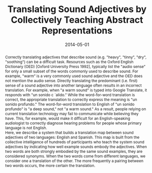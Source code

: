 ---
layout: default-publication
title: "Translating Sound Adjectives by Collectively Teaching Abstract Representations"
collection: publications
permalink: /publications/2014-05-01-cartwright2014translating
abstract: "Correctly translating adjectives that describe sound (e.g. &quot;heavy&quot;, &quot;tinny&quot;, &quot;dry&quot;, &quot;soothing&quot;) can be a difficult task. Resources such as the Oxford English Dictionary (OED) [Oxford University Press 1992], typically list the &quot;audio sense&#8221; for only a small subset of the words commonly used to describe sound. For example, &quot;warm&#8221; is a very commonly used sound adjective and the OED does not mention the audio sense. Directly translating the predominant (i.e. first) sense of a sound adjective into another language often results in an incorrect translation. For example, when &quot;a warm sound&quot; is typed into Google Translate, it responds with &quot;un sonido c &#180;alido.&#8221; While the word-for-word translation is correct, the appropriate translation to correctly express the meaning is &quot;un sonido profundo.&quot; The word-for-word translation to English of &quot;un sonido profundo&quot; is &quot;a deep sound,&quot; not &quot;a warm sound.&quot; As a result, people relying on current translation technology may fail to communicate while believing they have. This, for example, would make it difficult for an English-speaking audiologist to correctly diagnose hearing problems for people whose primary language is not English.\n\n Here, we describe a system that builds a translation map between sound adjectives of two languages: English and Spanish. This map is built from the collective intelligence of hundreds of participants who teach the system sound adjectives by indicating how well example sounds embody the adjectives. When two words are both strongly embodied by the same sound examples, they are considered synonyms. When the two words come from different languages, we consider one a translation of the other. The more frequently a pairing between two words occurs, the more certain the translation."
date: 2014-05-01
venue: 'Collective Intelligence Conference'
venue_short: 'ColIntel'
paperurl: '/files/cartwright2014translating.pdf'
categories: 
  - Human-Centered Audio Production Tools
citation: 'Cartwright, M., Pardo, B. Translating Sound Adjectives by Collectively Teaching Abstract Representations. In <i>Proceedings of the Collective Intelligence Conference</i>, 2014.'
---